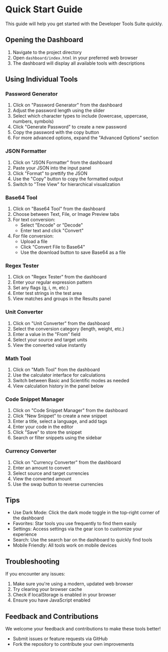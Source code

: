 # Quick Start Guide

This guide will help you get started with the Developer Tools Suite quickly.

## Opening the Dashboard

1. Navigate to the project directory
2. Open `dashboard/index.html` in your preferred web browser
3. The dashboard will display all available tools with descriptions

## Using Individual Tools

### Password Generator

1. Click on "Password Generator" from the dashboard
2. Adjust the password length using the slider
3. Select which character types to include (lowercase, uppercase, numbers, symbols)
4. Click "Generate Password" to create a new password
5. Copy the password with the copy button
6. For more advanced options, expand the "Advanced Options" section

### JSON Formatter

1. Click on "JSON Formatter" from the dashboard
2. Paste your JSON into the input panel
3. Click "Format" to prettify the JSON
4. Use the "Copy" button to copy the formatted output
5. Switch to "Tree View" for hierarchical visualization

### Base64 Tool

1. Click on "Base64 Tool" from the dashboard
2. Choose between Text, File, or Image Preview tabs
3. For text conversion:
   - Select "Encode" or "Decode"
   - Enter text and click "Convert"
4. For file conversion:
   - Upload a file
   - Click "Convert File to Base64"
   - Use the download button to save Base64 as a file

### Regex Tester

1. Click on "Regex Tester" from the dashboard
2. Enter your regular expression pattern
3. Set any flags (g, i, m, etc.)
4. Enter test strings in the test area
5. View matches and groups in the Results panel

### Unit Converter

1. Click on "Unit Converter" from the dashboard
2. Select the conversion category (length, weight, etc.)
3. Enter a value in the "From" field
4. Select your source and target units
5. View the converted value instantly

### Math Tool

1. Click on "Math Tool" from the dashboard
2. Use the calculator interface for calculations
3. Switch between Basic and Scientific modes as needed
4. View calculation history in the panel below

### Code Snippet Manager

1. Click on "Code Snippet Manager" from the dashboard
2. Click "New Snippet" to create a new snippet
3. Enter a title, select a language, and add tags
4. Enter your code in the editor
5. Click "Save" to store the snippet
6. Search or filter snippets using the sidebar

### Currency Converter

1. Click on "Currency Converter" from the dashboard
2. Enter an amount to convert
3. Select source and target currencies
4. View the converted amount
5. Use the swap button to reverse currencies

## Tips

- Use Dark Mode: Click the dark mode toggle in the top-right corner of the dashboard
- Favorites: Star tools you use frequently to find them easily
- Settings: Access settings via the gear icon to customize your experience
- Search: Use the search bar on the dashboard to quickly find tools
- Mobile Friendly: All tools work on mobile devices

## Troubleshooting

If you encounter any issues:

1. Make sure you're using a modern, updated web browser
2. Try clearing your browser cache
3. Check if localStorage is enabled in your browser
4. Ensure you have JavaScript enabled

## Feedback and Contributions

We welcome your feedback and contributions to make these tools better!

- Submit issues or feature requests via GitHub
- Fork the repository to contribute your own improvements
